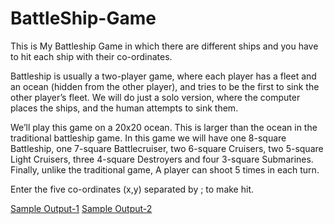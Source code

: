 # BattleShip-Game
This is My Battleship Game in which there are different ships and you have to hit each ship with their co-ordinates.


Battleship is usually a two-player game, where each player has a fleet and an ocean
(hidden from the other player), and tries to be the first to sink the other player’s fleet.
We will do just a solo version, where the computer places the ships, and the human
attempts to sink them.

We’ll play this game on a 20x20 ocean. This is larger than the ocean in the traditional
battleship game. In this game we will have one 8-square Battleship, one 7-square
Battlecruiser, two 6-square Cruisers, two 5-square Light Cruisers, three 4-square
Destroyers and four 3-square Submarines. Finally, unlike the traditional game, A player
can shoot 5 times in each turn.


Enter the five co-ordinates (x,y) separated by ; to make hit.

[Sample Output-1](https://user-images.githubusercontent.com/105658209/181884600-5a9fab7d-01db-4ff6-bfed-062991eb8669.png)
[Sample Output-2](https://user-images.githubusercontent.com/105658209/181886400-b0f14c5c-8fbe-4d0a-9390-0e360587194e.png)


